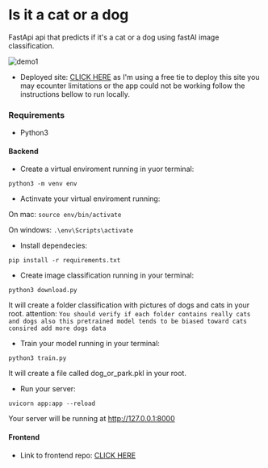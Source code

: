 # Is it a cat or a dog

FastApi api that predicts if it's a cat or a dog using fastAI image classification.

![demo1](https://user-images.githubusercontent.com/52054459/224771687-2ed97135-8669-4775-a81b-e1097fd26500.gif)

- Deployed site: <a href="https://leafy-elf-2f1dcb.netlify.app">CLICK HERE</a> as 
  I'm using a free tie to deploy this site you may ecounter limitations or the app
  could not be working follow the instructions bellow to run locally.

### Requirements

- Python3

#### Backend

- Create a virtual enviroment running in yuor terminal:

<code>python3 -m venv env</code>

- Actinvate your virtual enviroment running:

On mac: <code>source env/bin/activate</code>

On windows: <code>.\env\Scripts\activate</code>

- Install dependecies:

<code>pip install -r requirements.txt</code>

- Create image classification running in your terminal:

<code>python3 download.py</code>

It will create a folder classification with pictures of dogs and cats in your root.
attention: `You should verify if each folder contains really cats and dogs also this pretrained model tends to be biased toward cats consired add more dogs data`

- Train your model running in your terminal:

<code>python3 train.py</code>

It will create a file called dog_or_park.pkl in your root.

- Run your server:

<code>uvicorn app:app --reload</code>

Your server will be running at http://127.0.0.1:8000

#### Frontend

- Link to frontend repo: <a href="https://github.com/diebraga/is_dog_machine_learning_frontend">CLICK HERE</a>


